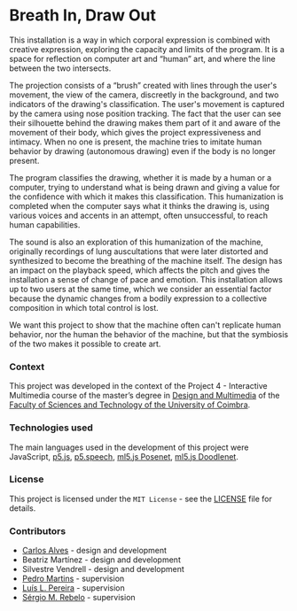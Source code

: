 # Breath In, Draw Out

This installation is a way in which corporal expression is combined with creative expression, exploring the capacity and limits of the program. It is a space for reflection on computer art and “human” art, and where the line between the two intersects.

The projection consists of a “brush” created with lines through the user's movement, the view of the camera, discreetly in the background, and two indicators of the drawing's classification. The user's movement is captured by the camera using nose position tracking. The fact that the user can see their silhouette behind the drawing makes them part of it and aware of the movement of their body, which gives the project expressiveness and intimacy. When no one is present, the machine tries to imitate human behavior by drawing (autonomous drawing) even if the body is no longer present.

The program classifies the drawing, whether it is made by a human or a computer, trying to understand what is being drawn and giving a value for the confidence with which it makes this classification. This humanization is completed when the computer says what it thinks the drawing is, using various voices and accents in an attempt, often unsuccessful, to reach human capabilities.

The sound is also an exploration of this humanization of the machine, originally recordings of lung auscultations that were later distorted and synthesized to become the breathing of the machine itself. The design has an impact on the playback speed, which affects the pitch and gives the installation a sense of change of pace and emotion. This installation allows up to two users at the same time, which we consider an essential factor because the dynamic changes from a bodily expression to a collective composition in which total control is lost.

We want this project to show that the machine often can't replicate human behavior, nor the human the behavior of the machine, but that the symbiosis of the two makes it possible to create art.

### Context

This project was developed in the context of the Project 4 - Interactive Multimedia course of the master’s degree in [Design and Multimedia](https://dm.dei.uc.pt/en/about/) of the [Faculty of Sciences and Technology of the University of Coimbra](https://www.uc.pt/fctuc/). 

### Technologies used

The main languages used in the development of this project were JavaScript, [p5.js](https://p5js.org/), [p5.speech](https://idmnyu.github.io/p5.js-speech/), [ml5.js Posenet](https://ml5js.org/), [ml5.js Doodlenet](https://ml5js.org/).

### License

This project is licensed under the `MIT License` - see the [LICENSE](LICENSE) file for details.

### Contributors

- [Carlos Alves](https://github.com/carlosjalves) - design and development
- Beatriz Martínez - design and development
- Silvestre Vendrell - design and development
- [Pedro Martins](https://www.cisuc.uc.pt/en/people/pedro-martins) - supervision
- [Luís L. Pereira](https://luislucaspereira.net/) - supervision
- [Sérgio M. Rebelo](https://cdv.dei.uc.pt/people/sergio-rebelo) - supervision
